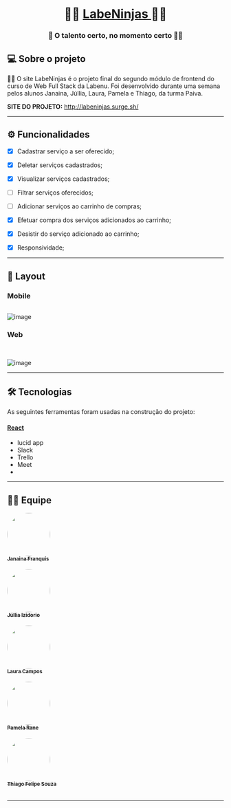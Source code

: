 <h1 align="center">
     🐱‍👤 <a href="#" alt="site do projeto" target="_blank"> LabeNinjas </a>  🐱‍👤
</h1>

<h3 align="center">
    🛒 O talento certo, no momento certo  🐱‍👤
</h3>

## 💻 Sobre o projeto

🐱‍👤 O site LabeNinjas é o projeto final do segundo módulo de frontend do curso de Web Full Stack da Labenu.
Foi desenvolvido durante uma semana pelos alunos Janaina, Júllia, Laura, Pamela e Thiago, da turma Paiva.
<br>

<b>SITE DO PROJETO:</b> http://labeninjas.surge.sh/

---

## ⚙️ Funcionalidades
- [X] Cadastrar serviço a ser oferecido;
- [X] Deletar serviços cadastrados;
- [X] Visualizar serviços cadastrados; 
- [ ] Filtrar serviços oferecidos;
- [ ] Adicionar serviços ao carrinho de compras;
- [X] Efetuar compra dos serviços adicionados ao carrinho;
- [X] Desistir do serviço adicionado ao carrinho; 
- [X] Responsividade;


---

## 🎨 Layout

### Mobile

<p align="center" style="display: flex; align-items: flex-start; justify-content: center;">
     <a href="g" alt="5458713e-2c2c-4109-b14f-b1c48cdcddcc" border="0"></a>
     <a href="" alt="c4913d08-c8cb-4d4d-968e-b97971a2d8f6" border="0"></a>

![image](https://user-images.githubusercontent.com/81252263/120116054-ad163d80-c15c-11eb-8398-3b037c38f8ee.png)
     
</p>

### Web

<p align="center" style="display: flex; align-items: flex-start; justify-content: center;">
 <a href="" alt="Captura-de-Tela-53" border="0" /></a>
     <br/>
 <a href="" alt="Captura-de-Tela-55" border="0"></a>   
 
![image](https://user-images.githubusercontent.com/81252263/120116718-d8e6f280-c15f-11eb-8b03-8990a8c2c7ea.png)
 
</p>

---

## 🛠 Tecnologias

As seguintes ferramentas foram usadas na construção do projeto:

#### [React](https://reactjs.org/)
- lucid app
- Slack
- Trello
- Meet
- 

---

## 👨‍💻 Equipe

<a href="https://github.com/jfranquis">
 <img style="border-radius: 50%;" src="https://avatars.githubusercontent.com/u/39539970?v=4" width="100px;" alt=""/>
 <br>
 <sub><b>Janaina Franquis</b></sub></a> <a href="https://github.com/jfranquis" title="github"></a>
 <br>
 <br>
 
 <a href="https://github.com/thiago-felipe-99">
 <img style="border-radius: 50%;" src="https://avatars.githubusercontent.com/u/81257067?v=4" width="100px;" alt=""/>
 <br>
 <sub><b>Júllia Izidorio</b></sub></a> <a href="https://github.com/thiago-felipe-99" title="github"></a>
 <br>
 <br>

<a href="https://github.com/lausmpc">
 <img style="border-radius: 50%;" src="https://avatars.githubusercontent.com/u/81258211?v=4" width="100px;" alt=""/>
 <br />
 <sub><b>Laura Campos</b></sub></a> <a href="https://github.com/lausmpc" title="github"></a>
 <br>
 <br>
 
 <a href="https://github.com/thiago-felipe-99">
 <img style="border-radius: 50%;" src="https://avatars.githubusercontent.com/u/81252263?v=4" width="100px;" alt=""/>
 <br>
 <sub><b>Pamela Rane</b></sub></a> <a href="https://github.com/thiago-felipe-99" title="github"></a>
 <br>
 <br>

<a href="https://github.com/thiago-felipe-99">
 <img style="border-radius: 50%;" src="https://avatars.githubusercontent.com/u/77975911?v=4" width="100px;" alt=""/>
 <br>
 <sub><b>Thiago Felipe Souza</b></sub></a> <a href="https://github.com/thiago-felipe-99" title="github"></a>
 <br>
 <br>
 


---
